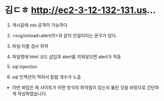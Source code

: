 김ㄷㅎ
http://ec2-3-12-132-131.us...
===
1. 게시글에 xss 공격이 가능하다
  1. <svg/onload=alert(1)>과 같이 안걸러지는 문구가 있다.
  
2. 파일 이름 검사 취약
  1. 파일명에 html 코드 삽입후 alert를 끼워넣으면 alert가 작동

3. sql injection
  1. sql 인젝션이 먹혀서 칼럼 개수가 노출


* 이번 롸업은 제 사이트가 어떤 방식의 취약점이 있는지 뚫린 것을 바탕으로 간단하게 작성하였습니다.
